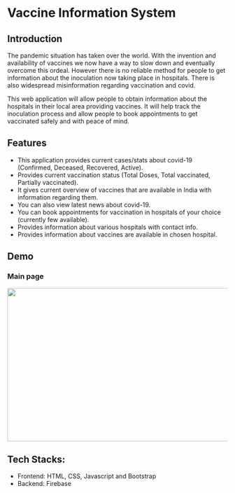 # Vaccine Information System
## Introduction
The pandemic situation has taken over the world. With the invention and availability of vaccines we now have a way to slow down and eventually overcome this ordeal. However there is no reliable method for people to get information about the inoculation now taking place in hospitals. There is also widespread misinformation regarding vaccination and covid.

This web application will allow people to obtain information about the hospitals in their local area providing vaccines. It will help track the inoculation process and allow people to book appointments to get vaccinated safely and with peace of mind.

## Features
- This application provides current cases/stats about covid-19 (Confirmed, Deceased, Recovered, Active).
- Provides current vaccination status (Total Doses, Total vaccinated, Partially vaccinated).
- It gives current overview of vaccines that are available in India with information regarding them.
- You can also view latest news about covid-19.
- You can book appointments for vaccination in hospitals of your choice (currently few available).
- Provides information about various hospitals with contact info.
- Provides information about vaccines are available in chosen hospital. 

## Demo
### Main page 
<img src = "" width="650" height="350">


## Tech Stacks:
- Frontend: HTML, CSS, Javascript and Bootstrap
- Backend: Firebase

